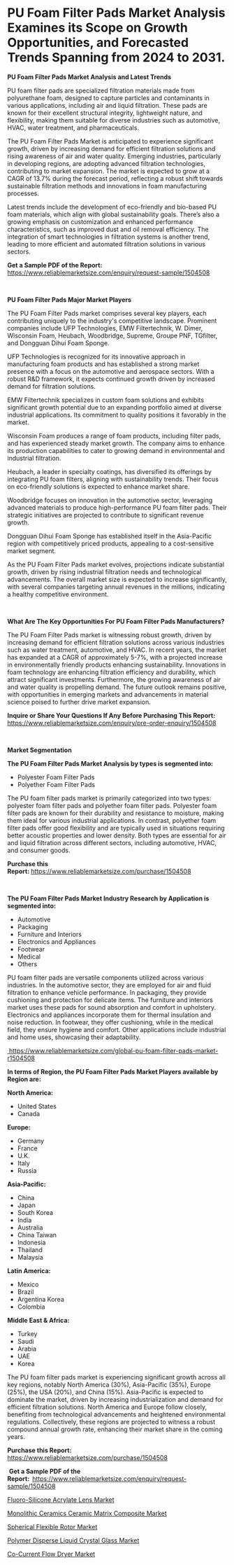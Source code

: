 <p><h1>PU Foam Filter Pads Market Analysis Examines its Scope on Growth Opportunities, and Forecasted Trends Spanning from 2024 to 2031.</h1></p><p><strong>PU Foam Filter Pads Market Analysis and Latest Trends</strong></p>
<p><p>PU foam filter pads are specialized filtration materials made from polyurethane foam, designed to capture particles and contaminants in various applications, including air and liquid filtration. These pads are known for their excellent structural integrity, lightweight nature, and flexibility, making them suitable for diverse industries such as automotive, HVAC, water treatment, and pharmaceuticals.</p><p>The PU Foam Filter Pads Market is anticipated to experience significant growth, driven by increasing demand for efficient filtration solutions and rising awareness of air and water quality. Emerging industries, particularly in developing regions, are adopting advanced filtration technologies, contributing to market expansion. The market is expected to grow at a CAGR of 13.7% during the forecast period, reflecting a robust shift towards sustainable filtration methods and innovations in foam manufacturing processes.</p><p>Latest trends include the development of eco-friendly and bio-based PU foam materials, which align with global sustainability goals. There’s also a growing emphasis on customization and enhanced performance characteristics, such as improved dust and oil removal efficiency. The integration of smart technologies in filtration systems is another trend, leading to more efficient and automated filtration solutions in various sectors.</p></p>
<p><strong>Get a Sample PDF of the Report:&nbsp;</strong> <a href="https://www.reliablemarketsize.com/enquiry/request-sample/1504508?utm_campaign=1766&utm_medium=2&utm_source=Github&utm_content=ia&utm_term=08122024&utm_id=pu-foam-filter-pads">https://www.reliablemarketsize.com/enquiry/request-sample/1504508</a></p>
<p>&nbsp;</p>
<p><strong>PU Foam Filter Pads Major Market Players</strong></p>
<p><p>The PU Foam Filter Pads market comprises several key players, each contributing uniquely to the industry's competitive landscape. Prominent companies include UFP Technologies, EMW Filtertechnik, W. Dimer, Wisconsin Foam, Heubach, Woodbridge, Supreme, Groupe PNF, TGfilter, and Dongguan Dihui Foam Sponge.</p><p>UFP Technologies is recognized for its innovative approach in manufacturing foam products and has established a strong market presence with a focus on the automotive and aerospace sectors. With a robust R&D framework, it expects continued growth driven by increased demand for filtration solutions.</p><p>EMW Filtertechnik specializes in custom foam solutions and exhibits significant growth potential due to an expanding portfolio aimed at diverse industrial applications. Its commitment to quality positions it favorably in the market.</p><p>Wisconsin Foam produces a range of foam products, including filter pads, and has experienced steady market growth. The company aims to enhance its production capabilities to cater to growing demand in environmental and industrial filtration.</p><p>Heubach, a leader in specialty coatings, has diversified its offerings by integrating PU foam filters, aligning with sustainability trends. Their focus on eco-friendly solutions is expected to enhance market share.</p><p>Woodbridge focuses on innovation in the automotive sector, leveraging advanced materials to produce high-performance PU foam filter pads. Their strategic initiatives are projected to contribute to significant revenue growth.</p><p>Dongguan Dihui Foam Sponge has established itself in the Asia-Pacific region with competitively priced products, appealing to a cost-sensitive market segment. </p><p>As the PU Foam Filter Pads market evolves, projections indicate substantial growth, driven by rising industrial filtration needs and technological advancements. The overall market size is expected to increase significantly, with several companies targeting annual revenues in the millions, indicating a healthy competitive environment.</p></p>
<p>&nbsp;</p>
<p><strong>What Are The Key Opportunities For PU Foam Filter Pads Manufacturers?</strong></p>
<p><p>The PU Foam Filter Pads market is witnessing robust growth, driven by increasing demand for efficient filtration solutions across various industries such as water treatment, automotive, and HVAC. In recent years, the market has expanded at a CAGR of approximately 5-7%, with a projected increase in environmentally friendly products enhancing sustainability. Innovations in foam technology are enhancing filtration efficiency and durability, which attract significant investments. Furthermore, the growing awareness of air and water quality is propelling demand. The future outlook remains positive, with opportunities in emerging markets and advancements in material science poised to further drive market expansion.</p></p>
<p><strong>Inquire or Share Your Questions If Any Before Purchasing This Report:</strong> <a href="https://www.reliablemarketsize.com/enquiry/pre-order-enquiry/1504508?utm_campaign=1766&utm_medium=2&utm_source=Github&utm_content=ia&utm_term=08122024&utm_id=pu-foam-filter-pads">https://www.reliablemarketsize.com/enquiry/pre-order-enquiry/1504508</a></p>
<p>&nbsp;</p>
<p><strong>Market Segmentation</strong></p>
<p><strong>The PU Foam Filter Pads Market Analysis by types is segmented into:</strong></p>
<p><ul><li>Polyester Foam Filter Pads</li><li>Polyether Foam Filter Pads</li></ul></p>
<p><p>The PU foam filter pads market is primarily categorized into two types: polyester foam filter pads and polyether foam filter pads. Polyester foam filter pads are known for their durability and resistance to moisture, making them ideal for various industrial applications. In contrast, polyether foam filter pads offer good flexibility and are typically used in situations requiring better acoustic properties and lower density. Both types are essential for air and liquid filtration across different sectors, including automotive, HVAC, and consumer goods.</p></p>
<p><strong>Purchase this Report:&nbsp;</strong><a href="https://www.reliablemarketsize.com/purchase/1504508?utm_campaign=1766&utm_medium=2&utm_source=Github&utm_content=ia&utm_term=08122024&utm_id=pu-foam-filter-pads">https://www.reliablemarketsize.com/purchase/1504508</a></p>
<p>&nbsp;</p>
<p><strong>The PU Foam Filter Pads Market Industry Research by Application is segmented into:</strong></p>
<p><ul><li>Automotive</li><li>Packaging</li><li>Furniture and Interiors</li><li>Electronics and Appliances</li><li>Footwear</li><li>Medical</li><li>Others</li></ul></p>
<p><p>PU foam filter pads are versatile components utilized across various industries. In the automotive sector, they are employed for air and fluid filtration to enhance vehicle performance. In packaging, they provide cushioning and protection for delicate items. The furniture and interiors market uses these pads for sound absorption and comfort in upholstery. Electronics and appliances incorporate them for thermal insulation and noise reduction. In footwear, they offer cushioning, while in the medical field, they ensure hygiene and comfort. Other applications include industrial and home uses, showcasing their adaptability.</p></p>
<p><a href="https://www.reliablemarketsize.com/global-pu-foam-filter-pads-market-r1504508?utm_campaign=1766&utm_medium=2&utm_source=Github&utm_content=ia&utm_term=08122024&utm_id=pu-foam-filter-pads">&nbsp;https://www.reliablemarketsize.com/global-pu-foam-filter-pads-market-r1504508</a></p>
<p><strong>In terms of Region, the PU Foam Filter Pads Market Players available by Region are:</strong></p>
<p>
    <p> <strong> North America: </strong>
        <ul>
            <li>United States</li>
            <li>Canada</li>
        </ul>
        </p> 
    <p> <strong> Europe: </strong>
        <ul>
            <li>Germany</li>
            <li>France</li>
            <li>U.K.</li>
            <li>Italy</li>
            <li>Russia</li>
        </ul>
        </p> 
    <p> <strong> Asia-Pacific: </strong>
        <ul>
            <li>China</li>
            <li>Japan</li>
            <li>South Korea</li>
            <li>India</li>
            <li>Australia</li>
            <li>China Taiwan</li>
            <li>Indonesia</li>
            <li>Thailand</li>
            <li>Malaysia</li>
        </ul>
        </p> 
    <p> <strong> Latin America: </strong>
        <ul>
            <li>Mexico</li>
            <li>Brazil</li>
            <li>Argentina Korea</li>
            <li>Colombia</li>
        </ul>
        </p> 
    <p> <strong> Middle East & Africa: </strong>
        <ul>
            <li>Turkey</li>
            <li>Saudi</li>
            <li>Arabia</li>
            <li>UAE</li>
            <li>Korea</li>
        </ul>
    </p>
    </p>
<p><p>The PU foam filter pads market is experiencing significant growth across all key regions, notably North America (30%), Asia-Pacific (35%), Europe (25%), the USA (20%), and China (15%). Asia-Pacific is expected to dominate the market, driven by increasing industrialization and demand for efficient filtration solutions. North America and Europe follow closely, benefiting from technological advancements and heightened environmental regulations. Collectively, these regions are projected to witness a robust compound annual growth rate, enhancing their market share in the coming years.</p></p>
<p><strong>Purchase this Report: </strong><a href="https://www.reliablemarketsize.com/purchase/1504508?utm_campaign=1766&utm_medium=2&utm_source=Github&utm_content=ia&utm_term=08122024&utm_id=pu-foam-filter-pads">https://www.reliablemarketsize.com/purchase/1504508</a></p>
<p>&nbsp;<strong>Get a Sample PDF of the Report:&nbsp;&nbsp;</strong><a href="https://www.reliablemarketsize.com/enquiry/request-sample/1504508?utm_campaign=1766&utm_medium=2&utm_source=Github&utm_content=ia&utm_term=08122024&utm_id=pu-foam-filter-pads">https://www.reliablemarketsize.com/enquiry/request-sample/1504508</a></p>
<p><strong></strong></p>
<p><p><a href="https://www.linkedin.com/pulse/global-fluoro-silicone-acrylate-lens-market-focus-product-bjs9c?utm_campaign=1766&utm_medium=2&utm_source=Github&utm_content=ia&utm_term=08122024&utm_id=pu-foam-filter-pads">Fluoro-Silicone Acrylate Lens Market</a></p><p><a href="https://www.linkedin.com/pulse/futur-trend-quest-sl8ue?utm_campaign=1766&utm_medium=2&utm_source=Github&utm_content=ia&utm_term=08122024&utm_id=pu-foam-filter-pads">Monolithic Ceramics Ceramic Matrix Composite Market</a></p><p><a href="https://www.linkedin.com/pulse/consistent-increase-spherical-flexible-rotor-market-forecasted-cw2pc?utm_campaign=1766&utm_medium=2&utm_source=Github&utm_content=ia&utm_term=08122024&utm_id=pu-foam-filter-pads">Spherical Flexible Rotor Market</a></p><p><a href="https://www.linkedin.com/pulse/polymer-disperse-liquid-crystal-glass-market-transformation-bcw1e?utm_campaign=1766&utm_medium=2&utm_source=Github&utm_content=ia&utm_term=08122024&utm_id=pu-foam-filter-pads">Polymer Disperse Liquid Crystal Glass Market</a></p><p><a href="https://www.linkedin.com/pulse/exploring-co-current-flow-dryer-market-dynamics-projected-cagr-rmyic?utm_campaign=1766&utm_medium=2&utm_source=Github&utm_content=ia&utm_term=08122024&utm_id=pu-foam-filter-pads">Co-Current Flow Dryer Market</a></p></p>